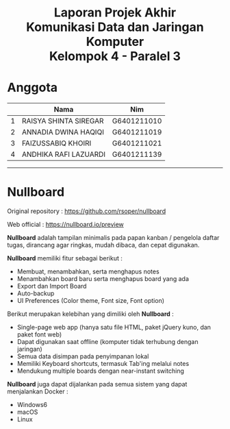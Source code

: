<h1 align="center">Laporan Projek Akhir <br> Komunikasi Data dan Jaringan Komputer <br> Kelompok 4 - Paralel 3</h1>

# Anggota
<table>
    <thead>
        <tr>
            <th></th>
            <th>Nama</th>
            <th>Nim</th>
        </tr>
    </thead>
    <tbody>
        <tr>
            <td>1</td>
            <td>RAISYA SHINTA SIREGAR</td>
            <td>G6401211010</td>
        </tr>
        <tr>
            <td>2</td>
            <td>ANNADIA DWINA HAQIQI</td>
            <td>G6401211019</td>
        </tr>
        <tr>
            <td>3</td>
            <td>FAIZUSSABIQ KHOIRI</td>
            <td>G6401211021</td>
        </tr>
        <tr>
            <td>4</td>
            <td>ANDHIKA RAFI LAZUARDI</td>
            <td>G6401211139</td>
        </tr>
</tbody>
</table>


---


# Nullboard
Original repository : https://github.com/rsoper/nullboard

Web official : https://nullboard.io/preview

**Nullboard** adalah tampilan minimalis pada papan kanban / pengelola daftar tugas, dirancang agar ringkas, mudah dibaca, dan cepat digunakan.

**Nullboard** memiliki fitur sebagai berikut :
- Membuat, menambahkan, serta menghapus notes
- Menambahkan board baru serta menghapus board yang ada
- Export dan Import Board
- Auto-backup
- UI Preferences (Color theme, Font size, Font option)

Berikut merupakan kelebihan yang dimiliki oleh **Nullboard** :
- Single-page web app (hanya satu file HTML, paket jQuery kuno, dan paket font web)
- Dapat digunakan saat offline (komputer tidak terhubung dengan jaringan)
- Semua data disimpan pada penyimpanan lokal
- Memiliki Keyboard shortcuts, termasuk Tab'ing melalui notes
- Mendukung multiple boards dengan near-instant switching

**Nullboard** juga dapat dijalankan pada semua sistem yang dapat menjalankan Docker :
- Windows6
- macOS
- Linux


